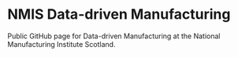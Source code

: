 # NMIS Data-driven Manufacturing
Public GitHub page for Data-driven Manufacturing at the National Manufacturing Institute Scotland.
